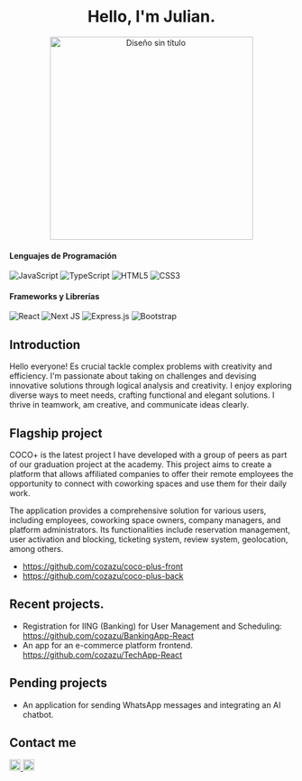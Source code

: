 <h1 align="center">Hello, I'm Julian.</h1>

<div align="center">
  <a href="https://ossinsight.io">
    <img src="https://github.com/cozazu/cozazu/assets/144566319/a2eaf144-08e0-4495-bb78-63fb6f68bb11" height="360" alt="Diseño sin título">
  </a>
</div>

#### Lenguajes de Programación
![JavaScript](https://img.shields.io/badge/javascript-%23323330.svg?style=flat&logo=javascript&logoColor=%23F7DF1E)
![TypeScript](https://img.shields.io/badge/typescript-%23007ACC.svg?style=flat&logo=typescript&logoColor=white)
![HTML5](https://img.shields.io/badge/html5-%23E34F26.svg?style=flat&logo=html5&logoColor=white)
![CSS3](https://img.shields.io/badge/css3-%231572B6.svg?style=flat&logo=css3&logoColor=white)

#### Frameworks y Librerías
![React](https://img.shields.io/badge/react-%2320232a.svg?style=flat&logo=react&logoColor=%2361DAFB)
![Next JS](https://img.shields.io/badge/Next-black?style=flat&logo=next.js&logoColor=white)
![Express.js](https://img.shields.io/badge/express.js-%23404d59.svg?style=flat&logo=express&logoColor=%2361DAFB)
![Bootstrap](https://img.shields.io/badge/bootstrap-%23563D7C.svg?style=flat&logo=bootstrap&logoColor=white)

## Introduction

Hello everyone! Es crucial tackle complex problems with creativity and efficiency. I'm passionate about taking on challenges and devising innovative solutions through logical analysis and creativity. I enjoy exploring diverse ways to meet needs, crafting functional and elegant solutions. I thrive in teamwork, am creative, and communicate ideas clearly.

## Flagship project 
COCO+ is the latest project I have developed with a group of peers as part of our graduation project at the academy. This project aims to create a platform that allows affiliated companies to offer their remote employees the opportunity to connect with coworking spaces and use them for their daily work.

The application provides a comprehensive solution for various users, including employees, coworking space owners, company managers, and platform administrators. Its functionalities include reservation management, user activation and blocking, ticketing system, review system, geolocation, among others.

- <a href="coco-plus-front" target="_blank">https://github.com/cozazu/coco-plus-front </a>
- <a href="coco-plus-back" target="_blank">https://github.com/cozazu/coco-plus-back </a>


## Recent projects.
- Registration for IING (Banking) for User Management and Scheduling: <a href="https://github.com/cozazu/BankingApp-React" target="_blank">https://github.com/cozazu/BankingApp-React </a>
- An app for an e-commerce platform frontend. <a>https://github.com/cozazu/TechApp-React </a>

## Pending projects
- An application for sending WhatsApp messages and integrating an AI chatbot.

## Contact me

<a href="https://www.linkedin.com/in/juli%C3%A1n-aranzazu-95837a207/" target="_blank">
  <img src="https://cdn-icons-png.flaticon.com/128/3536/3536505.png" style="height: 20px;"/>
</a>
<a href="mailto:aranzazuarcila@gmail.com" target="_blank">
  <img src="https://cdn-icons-png.flaticon.com/128/5968/5968534.png" style="height: 20px;"/>
</a>

